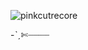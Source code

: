   ![pinkcutrecore](https://github.com/user-attachments/assets/5a6a6a4b-7330-4bf9-8f44-ba119000490d)


-ˋˏ✄┈┈┈┈
